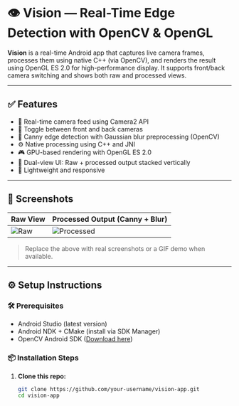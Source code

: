 # 👁️ Vision — Real-Time Edge Detection with OpenCV & OpenGL

**Vision** is a real-time Android app that captures live camera frames, processes them using native C++ (via OpenCV), and renders the result using OpenGL ES 2.0 for high-performance display. It supports front/back camera switching and shows both raw and processed views.

---

## ✅ Features

- 📸 Real-time camera feed using Camera2 API
- 🔄 Toggle between front and back cameras
- 🧠 Canny edge detection with Gaussian blur preprocessing (OpenCV)
- ⚙️ Native processing using C++ and JNI
- 🎮 GPU-based rendering with OpenGL ES 2.0
- 🔁 Dual-view UI: Raw + processed output stacked vertically
- 🎯 Lightweight and responsive

---

## 📸 Screenshots

| Raw View                         | Processed Output (Canny + Blur)        |
|----------------------------------|----------------------------------------|
| ![Raw](screenshots/raw_view.png) | ![Processed](screenshots/processed.png) |

> Replace the above with real screenshots or a GIF demo when available.

---

## ⚙️ Setup Instructions

### 🛠 Prerequisites

- Android Studio (latest version)
- Android NDK + CMake (install via SDK Manager)
- OpenCV Android SDK ([Download here](https://opencv.org/releases/))

### 📦 Installation Steps

1. **Clone this repo:**

   ```bash
   git clone https://github.com/your-username/vision-app.git
   cd vision-app
